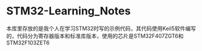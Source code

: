 # STM32-Learning_Notes
本库里存放的是我个人在学习STM32时写的示例代码，其代码使用Keil5软件编写的，代码分为寄存器版本和标准库版本，使用的芯片是STM32F407ZGT6和STM32F103ZET6
